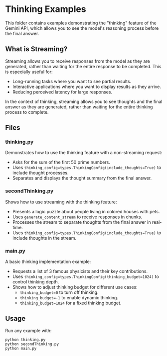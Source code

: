# Thinking Examples

This folder contains examples demonstrating the "thinking" feature of the Gemini API, which allows you to see the model's reasoning process before the final answer.

## What is Streaming?

Streaming allows you to receive responses from the model as they are generated, rather than waiting for the entire response to be completed. This is especially useful for:
- Long-running tasks where you want to see partial results.
- Interactive applications where you want to display results as they arrive.
- Reducing perceived latency for large responses.

In the context of thinking, streaming allows you to see thoughts and the final answer as they are generated, rather than waiting for the entire thinking process to complete.

## Files

### thinking.py
Demonstrates how to use the thinking feature with a non-streaming request:
- Asks for the sum of the first 50 prime numbers.
- Uses `thinking_config=types.ThinkingConfig(include_thoughts=True)` to include thought processes.
- Separates and displays the thought summary from the final answer.

### secondThinking.py
Shows how to use streaming with the thinking feature:
- Presents a logic puzzle about people living in colored houses with pets.
- Uses `generate_content_stream` to receive responses in chunks.
- Processes the stream to separate thoughts from the final answer in real-time.
- Uses `thinking_config=types.ThinkingConfig(include_thoughts=True)` to include thoughts in the stream.

### main.py
A basic thinking implementation example:
- Requests a list of 3 famous physicists and their key contributions.
- Uses `thinking_config=types.ThinkingConfig(thinking_budget=1024)` to control thinking depth.
- Shows how to adjust thinking budget for different use cases:
  - `thinking_budget=0` to turn off thinking.
  - `thinking_budget=-1` to enable dynamic thinking.
  - `thinking_budget=1024` for a fixed thinking budget.

## Usage

Run any example with:
```
python thinking.py
python secondThinking.py
python main.py
```